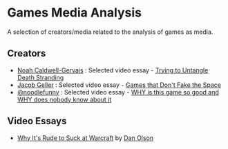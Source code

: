 # Games Media Analysis

A selection of creators/media related to the analysis of games as media.

## Creators

- [Noah Caldwell-Gervais](https://www.youtube.com/@broadcaststsatic) : Selected video essay - [Trying to Untangle Death Stranding](https://www.youtube.com/watch?v=RJAhH3IdQ4w)
- [Jacob Geller](https://www.youtube.com/@JacobGeller) : Selected video essay - [Games that Don't Fake the Space](https://www.youtube.com/watch?v=Q85l1Fenc5w)
- [@noodlefunny](https://www.youtube.com/@noodlefunny) : Selected video essay - [WHY is this game so good and WHY does nobody know about it](https://www.youtube.com/watch?v=CbOXVhZK-wE)
<!-- - [Mandalore Gaming](https://www.youtube.com/mandaloregaming) -->

## Video Essays

- [Why It's Rude to Suck at Warcraft](https://www.youtube.com/watch?v=BKP1I7IocYU) by [Dan Olson](https://www.youtube.com/@FoldingIdeas)

